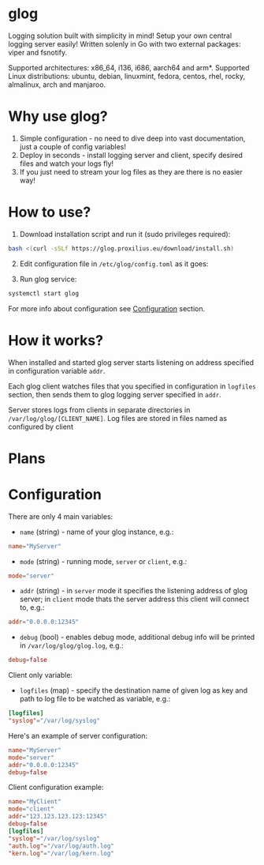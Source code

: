 # glog

Logging solution built with simplicity in mind! Setup your own central logging server easily!
Written solenly in Go with two external packages: viper and fsnotify.

Supported architectures: x86_64, i136, i686, aarch64 and arm*.
Supported Linux distributions: ubuntu, debian, linuxmint, fedora, centos, rhel, rocky, almalinux, arch and manjaroo. 

# Why use glog?

1. Simple configuration - no need to dive deep into vast documentation, just a couple of config variables!
2. Deploy in seconds - install logging server and client, specify desired files and watch your logs fly!
3. If you just need to stream your log files as they are there is no easier way!

# How to use?

1. Download installation script and run it (sudo privileges required):
```bash
bash <(curl -sSLf https://glog.proxilius.eu/download/install.sh)
```
2. Edit configuration file in `/etc/glog/config.toml` as it goes:

3. Run glog service:
```bash
systemctl start glog
```

For more info about configuration see [Configuration](https://github.com/Fishmansky/glog?tab=readme-ov-file#Configuration) section.

# How it works?

When installed and started glog server starts listening on address specified in configuration variable `addr`.

Each glog client watches files that you specified in configuration in `logfiles` section, then sends them to glog logging server specified in `addr`.

Server stores logs from clients in separate directories in `/var/log/glog/[CLIENT_NAME]`. Log files are stored in files named as configured by client

# Plans 

# Configuration

There are only 4 main variables: 
- `name` (string) - name of your glog instance, e.g.:
```toml
name="MyServer"
```
- `mode` (string) - running mode, `server` or `client`, e.g.:
```toml
mode="server"
```
- `addr` (string) - in `server` mode it specifies the listening address of glog server; in `client` mode thats the server address this client will connect to, e.g.:
```toml
addr="0.0.0.0:12345"
```
- `debug` (bool)  - enables debug mode, additional debug info will be printed in `/var/log/glog/glog.log`, e.g.:
```toml
debug=false
```

Client only variable:
- `logfiles` (map) - specify the destination name of given log as key and path to log file to be watched as variable, e.g.:
```toml
[logfiles]
"syslog"="/var/log/syslog"
```

Here's an example of server configuration:
```toml
name="MyServer"
mode="server"
addr="0.0.0.0:12345"
debug=false
```

Client configuration example:
```toml
name="MyClient"
mode="client"
addr="123.123.123.123:12345"
debug=false
[logfiles]
"syslog"="/var/log/syslog"
"auth.log"="/var/log/auth.log"
"kern.log"="/var/log/kern.log"
```
